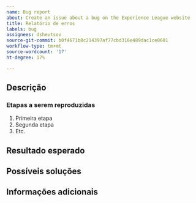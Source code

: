 ```yaml
---
name: Bug report
about: Create an issue about a bug on the Experience League website
title: Relatório de erros
labels: bug
assignees: dshevtsov
source-git-commit: b0f4671b8c214397af77cbd316e489dac1ce8601
workflow-type: tm+mt
source-wordcount: '17'
ht-degree: 17%

---
```



## Descrição

<!-- (REQUIRED) What is the issue or current behavior? -->

### Etapas a serem reproduzidas

<!-- (OPTIONAL) What needs to be done to replicate this issue? You can provide your scenario in a Gist. -->

1. Primeira etapa
1. Segunda etapa
1. Etc.

## Resultado esperado

<!-- (REQUIRED) What is the expected result or behavior after resolving this issue? -->

## Possíveis soluções

<!-- (OPTIONAL) What would a solution for this issue look like? -->

## Informações adicionais

<!-- (OPTIONAL) What other information can you provide about this issue? -->

<!--
Thank you for taking the time to report this issue!
GitHub Issues in this repo should relate to this project's codebase.

Before submitting this issue, make sure you are complying with our Code of Conduct:
https://github.com/AdobeDocs/commerce-operations.en/blob/main/code-of-conduct.md

Issues that do not comply with our Code of Conduct or do not contain enough information may be closed at the maintainers' discretion.

Feel free to remove this section before creating this issue.
-->
